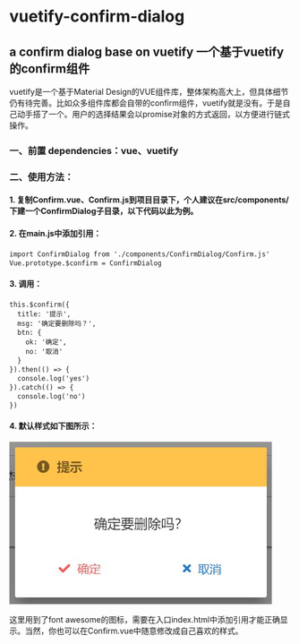 # vuetify-confirm-dialog

## a confirm dialog base on vuetify 一个基于vuetify的confirm组件

vuetify是一个基于Material Design的VUE组件库，整体架构高大上，但具体细节仍有待完善。比如众多组件库都会自带的confirm组件，vuetify就是没有。于是自己动手搭了一个。用户的选择结果会以promise对象的方式返回，以方便进行链式操作。

### 一、前置 dependencies：vue、vuetify

### 二、使用方法：
#### 1. 复制Confirm.vue、Confirm.js到项目目录下，个人建议在src/components/下建一个ConfirmDialog子目录，以下代码以此为例。
#### 2. 在main.js中添加引用：
    import ConfirmDialog from './components/ConfirmDialog/Confirm.js'
    Vue.prototype.$confirm = ConfirmDialog
#### 3. 调用：
    this.$confirm({
      title: '提示',
      msg: '确定要删除吗？',
      btn: {
        ok: '确定',
        no: '取消'
      }
    }).then(() => {
      console.log('yes')
    }).catch(() => {
      console.log('no')
    })
#### 4. 默认样式如下图所示：
![image](https://github.com/cyyssly/vuetify-confirm-dialog/blob/master/confirm.JPG)

这里用到了font awesome的图标，需要在入口index.html中添加引用才能正确显示。当然，你也可以在Confirm.vue中随意修改成自己喜欢的样式。
